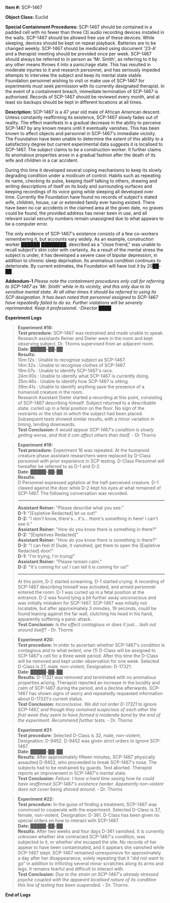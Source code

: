 **Item #:** SCP-1467

**Object Class:** Euclid

**Special Containment Procedures:** SCP-1467 should be contained in a padded cell with no fewer than three (3) audio recording devices installed in the walls. SCP-1467 should be allowed free use of these devices. While sleeping, devices should be kept on repeat playback. Batteries are to be changed weekly. SCP-1467 should be medicated using document '23-A' and a therapist meeting should be provided once per week. SCP-1467 should always be referred to in person as 'Mr. Smith', as referring to it by any other means throws it into a panic/rage state. This has resulted in moderate injuries to it and research personnel, and has seriously impeded attempts to interview the subject and keep its mental state stable. Foundation personnel wishing to visit or make use of SCP-1467 for experiments must seek permission with its currently designated therapist. In the event of a containment breach, immediate termination of SCP-1467 is authorised. Records of SCP-1467 should be reviewed every month, and at least six backups should be kept in different locations at all times.

**Description:** SCP-1467 is a 47 year old male of African American descent. Unless constantly reaffirming its existence, SCP-1467 slowly fades out of reality. The effect manifests in a gradual decrease in the ability to perceive SCP-1467 by any known means until it eventually vanishes. This has been known to affect objects and personnel in SCP-1467's immediate vicinity. The Foundation have been unable to determine the extent of this ability to a satisfactory degree but current experimental data suggests it is localised to SCP-1467. The subject claims to be a construction worker. It further claims its anomalous properties arose in a gradual fashion after the death of its wife and children in a car accident.

During this time it developed several coping mechanisms to keep its slowly degrading condition under a modicum of control. Habits such as repeating its name, checking its pulse, keeping itself talking to others, drawing and writing descriptions of itself on its body and surrounding surfaces and keeping recordings of its voice going while sleeping all developed over time. Currently the Foundation have found no records of subject's stated wife, children, house, car or extended family ever having existed. There have been no car accidents in the claimed area at the given date, no graves could be found, the provided address has never been in use, and all relevant social security numbers remain unassigned due to what appears to be a computer error.

The only evidence of SCP-1467's existence consists of a few co-workers remembering it, but accounts vary widely. As an example, construction worker ██████ ████████, described as a "close friend," was unable to recall subject's skin color with certainty. As a result of the mental stress the subject is under, it has developed a severe case of bipolar depression, in addition to chronic sleep deprivation. Its anomalous condition continues to deteriorate. By current estimates, the Foundation will have lost it by 20██-██

**Addendum-1** _Please note the containment procedures only call for referring to SCP-1467 as 'Mr. Smith' while in its vicinity, and this only due to its sensitive mental state. At all other times it should be referred to using its SCP designation. It has been noted that personnel assigned to SCP-1467 have repeatedly failed to do so. Further violations will be severely reprimanded. Keep it professional. -Director ████_

**Experiment Logs**

> **Experiment #16:**  
> **Test procedure:** SCP-1467 was restrained and made unable to speak. Research assistants Reiner and Dieter were in the room and kept observing subject. Dr. Thorns supervised from an adjacent room.  
> **Date: █████-██-██**  
> **Results:**  
> 10m:12s : Unable to recognise subject as SCP-1467.  
> 14m:32s : Unable to recognise clothes of SCP-1467.  
> 19m:07s : Unable to identify SCP-1467's race.  
> 24m:00s : Unable to identify what SCP-1467 is currently doing.  
> 35m:46s : Unable to identify how SCP-1467 is sitting.  
> 39m:41s : Unable to identify anything save the presence of a humanoid creature in the room.  
> Research Assistant Dieter started a recording at this point, consisting of SCP-1467 describing himself. Subject returned to a describable state, curled up in a fetal position on the floor. No sign of the restraints or the chair in which the subject had been placed. Subsequent tests showed similar results, with a minor variation in timing, tending downwards.  
> **Test Conclusion:** _It would appear SCP-1467's condition is slowly getting worse, and that it can affect others than itself._ - Dr Thorns

> **Experiment #19:**  
> **Test procedure:** Experiment 16 was repeated. At the humanoid creature phase assistant researchers were replaced by D-Class personnel with prior experience in SCP testing. D-Class Personnel will hereafter be referred to as D-1 and D-2.  
> **Date: █████-██-██**  
> **Results:**  
> D Personnel expressed agitation at the half-perceived creature. D-1 clawed against the door while D-2 kept his eyes at what remained of SCP-1467. The following conversation was recorded.
> 
> * * *
> 
> **Assistant Reiner:** "Please describe what you see."  
> **D-1:** "\[Expletive Redacted\] let us out!"  
> **D-2:** "I don't know, there's… it's… there's something in here! I can't see it."  
> **Assistant Reiner:** "How do you know there is something in there?"  
> **D-2:** "\[Expletives Redacted\]"  
> **Assistant Reiner:** "How do you know there is something in there?"  
> **D-2:** "I can feel it! Dude, it vanished, get them to open the \[Expletive Redacted\] door!"  
> **D-1:** "I'm trying, I'm trying!"  
> **Assistant Reiner:** "Please remain calm."  
> **D-2:** "It's coming for us! I can tell it is coming for us!"
> 
> * * *
> 
> At this point, D-2 started screaming. D-1 started crying. A recording of SCP-1467 describing himself was activated, and armed personnel entered the room. D-1 was curled up in a fetal position at the entrance. D-2 was found lying a bit further away unconscious and was initially mistaken for SCP-1467. SCP-1467 was initially not locatable, but after approximately 3 minutes, 19 seconds, could be found leaning against the far wall, clutching his head in his hand, apparently suffering a panic attack.  
> **Test Conclusion:** _Is the effect contagious or does it just… lash out around itself?_ - Dr. Thorns

> **Experiment #20:**  
> **Test procedure:** In order to ascertain whether SCP-1467's condition is contagious and to what extent, one (1) D-Class will be assigned to SCP-1467's cell for a three week period. After this time the D-Class will be removed and kept under observation for one week. Selected D-Class is 27, male, non-violent, Designation: D-17321.  
> **Date: █████-██-██**  
> **Results:** D-17321 was removed and terminated with no anomalous properties arising. Therapist reported an increase in the lucidity and calm of SCP-1467 during the period, and a decline afterwards. SCP-1467 has shown signs of worry and repeatedly requested information about D-17321's current status.  
> **Test Conclusion:** _Inconclusive. We did not order D-17321 to ignore SCP-1467, and though they remained suspicious of each other the first week they seem to have formed a moderate bond by the end of the experiment. Recommend further tests._ - Dr. Thorns

> **Experiment #21:**  
> **Test procedure:** Selected D-Class is 32, male, non-violent, Designation: D-9452. D-9452 was given strict orders to ignore SCP-1467.  
> **Date: █████-██-██**  
> **Results:** After approximately fifteen minutes, SCP-1467 physically assaulted D-9452, who proceeded to break SCP-1467's nose. The subjects had to be restrained by guards. Test aborted. Therapist reports an improvement in SCP-1467's mental state.  
> **Test Conclusion:** _Failure. I have a hard time seeing how he could have reaffirmed SCP-1467's existence harder. Apparently non-violent does not cover being shoved around._ - Dr. Thorns

> **Experiment #22:**  
> **Test procedure:** In the guise of finding a treatment, SCP-1467 was convinced to cooperate with the experiment. Selected D-Class is 37, female, non-violent, Designation: D-361. D-Class has been given no special orders on how to interact with SCP-1467.  
> **Date: █████-██-██**  
> **Results:** After two weeks and four days D-361 vanished. It is currently unknown whether she contracted SCP-1467's condition, was subjected to it, or whether she escaped the site. No records of her appear to have been contaminated, and it appears she vanished while SCP-1467 slept. SCP-1467 remained unresponsive for approximately a day after her disappearance, solely repeating that it "did not want to go" in addition to inflicting several minor scratches along its arms and legs. It remains fearful and difficult to interact with.  
> **Test Conclusion:** _Due to the strain on SCP-1467's already stressed psyche coupled with the apparent localised nature of its condition this line of testing has been suspended._ - Dr. Thorns.

**End of Logs**